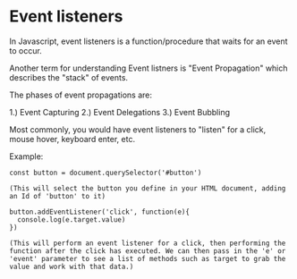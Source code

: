 # Event listeners

In Javascript, event listeners is a function/procedure that waits for an event to occur.

Another term for understanding Event listners is "Event Propagation" which describes the "stack" of events.

The phases of event propagations are:

1.) Event Capturing
2.) Event Delegations
3.) Event Bubbling

Most commonly, you would have event listeners to "listen" for a click, mouse hover, keyboard enter, etc.

Example:

    const button = document.querySelector('#button')

    (This will select the button you define in your HTML document, adding an Id of 'button' to it)

    button.addEventListener('click', function(e){
      console.log(e.target.value)
    })

    (This will perform an event listener for a click, then performing the function after the click has executed. We can then pass in the 'e' or 'event' parameter to see a list of methods such as target to grab the value and work with that data.)
